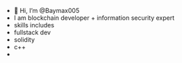 - 👋 Hi, I’m @Baymax005
- I am blockchain developer + information security expert
- skills includes
- fullstack dev
- solidity
- c++
- 

<!---
Baymax005/Baymax005 is a ✨ special ✨ repository because its `README.md` (this file) appears on your GitHub profile.
You can click the Preview link to take a look at your changes.
--->
